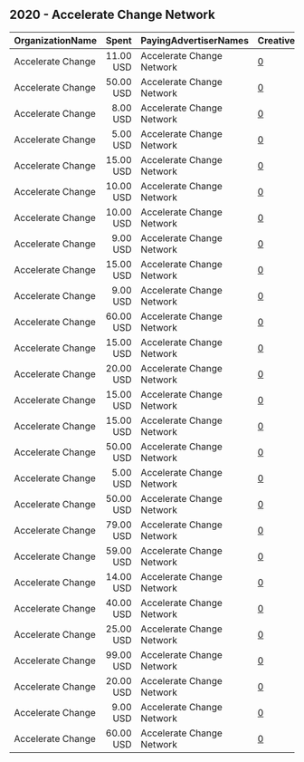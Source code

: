 ## 2020 - Accelerate Change Network 
|OrganizationName|Spent|PayingAdvertiserNames|CreativeUrls|Impressions|Genders|AgeBrackets|CountryCodes|BillingAddresses|CandidateBallotInformation|
|:---|---:|:---|:---|---:|:---|:---|:---|:---|:---|
|Accelerate Change|11.00 USD|Accelerate Change Network|[0](https://www.snap.com/political-ads/asset/93e96298ace549a9003634c26a09e79845a396800e844af8952be9fa570248ce?mediaType=mp4)|7,852||18+|united states|US||
|Accelerate Change|50.00 USD|Accelerate Change Network|[0](https://www.snap.com/political-ads/asset/4ee5832f0e9b419c09f914fab48671b4a6950f96e65eeb257d61820281870214?mediaType=mp4)|7,461||18+|united states|US||
|Accelerate Change|8.00 USD|Accelerate Change Network|[0](https://www.snap.com/political-ads/asset/93e96298ace549a9003634c26a09e79845a396800e844af8952be9fa570248ce?mediaType=mp4)|5,484||18+|united states|US||
|Accelerate Change|5.00 USD|Accelerate Change Network|[0](https://www.snap.com/political-ads/asset/026e51c9b1f7aa5f11e847b89d7247ccf77ed13aedb45a5b499372b15944bf37?mediaType=mp4)|3,425||18+|united states|US||
|Accelerate Change|15.00 USD|Accelerate Change Network|[0](https://www.snap.com/political-ads/asset/b8110edc9de4a90a9f031ecdc8b67e4943988da4d8e08b8103627d6ad593b53e?mediaType=mp4)|2,257||18+|united states|US||
|Accelerate Change|10.00 USD|Accelerate Change Network|[0](https://www.snap.com/political-ads/asset/5a510ebd85e01b2890db571da0c83e1af0fa2ff8795c1d09bdccd018b43722aa?mediaType=mp4)|6,478||18+|united states|US||
|Accelerate Change|10.00 USD|Accelerate Change Network|[0](https://www.snap.com/political-ads/asset/7c6d556b182f3f7660450686c1e809aca5799e27ac34f5f863dc37241549d743?mediaType=mp4)|7,515||18+|united states|US||
|Accelerate Change|9.00 USD|Accelerate Change Network|[0](https://www.snap.com/political-ads/asset/7209579330182d517231c257abe62fdca2caf8b5dc1bdb8d75ab91f44a092eca?mediaType=mp4)|6,202||18+|united states|US||
|Accelerate Change|15.00 USD|Accelerate Change Network|[0](https://www.snap.com/political-ads/asset/f4755cbc290bf2a76a65512aee776515fb23674d23e4bd059708c43c283f8438?mediaType=mp4)|2,565||18+|united states|US||
|Accelerate Change|9.00 USD|Accelerate Change Network|[0](https://www.snap.com/political-ads/asset/3ac294476f84dbae3c6c097c5666a2047b574a22ba9049c4e6dc2ece4587db98?mediaType=mp4)|6,875||18+|united states|US||
|Accelerate Change|60.00 USD|Accelerate Change Network|[0](https://www.snap.com/political-ads/asset/5a510ebd85e01b2890db571da0c83e1af0fa2ff8795c1d09bdccd018b43722aa?mediaType=mp4)|35,227||18+|united states|US||
|Accelerate Change|15.00 USD|Accelerate Change Network|[0](https://www.snap.com/political-ads/asset/7209579330182d517231c257abe62fdca2caf8b5dc1bdb8d75ab91f44a092eca?mediaType=mp4)|9,165||18+|united states|US||
|Accelerate Change|20.00 USD|Accelerate Change Network|[0](https://www.snap.com/political-ads/asset/74d48be4921ce2b714fefdc41dcc5c1994ccc6e7a0d772df7dd1e8e36903fec3?mediaType=mp4)|14,100||18+|united states|US||
|Accelerate Change|15.00 USD|Accelerate Change Network|[0](https://www.snap.com/political-ads/asset/7209579330182d517231c257abe62fdca2caf8b5dc1bdb8d75ab91f44a092eca?mediaType=mp4)|9,863||18+|united states|US||
|Accelerate Change|15.00 USD|Accelerate Change Network|[0](https://www.snap.com/political-ads/asset/122ed1ae33e834eb5f2f7c4a453c0f80d614efd9b7e486847573122c53bb64f5?mediaType=mp4)|9,066||18+|united states|US||
|Accelerate Change|50.00 USD|Accelerate Change Network|[0](https://www.snap.com/political-ads/asset/b8110edc9de4a90a9f031ecdc8b67e4943988da4d8e08b8103627d6ad593b53e?mediaType=mp4)|7,874||18+|united states|US||
|Accelerate Change|5.00 USD|Accelerate Change Network|[0](https://www.snap.com/political-ads/asset/7209579330182d517231c257abe62fdca2caf8b5dc1bdb8d75ab91f44a092eca?mediaType=mp4)|2,391||18+|united states|US||
|Accelerate Change|50.00 USD|Accelerate Change Network|[0](https://www.snap.com/political-ads/asset/aceb8fbd357d5798a91387b8882afc99ffc109d9d626a5bd0458dc2b68aeb3a4?mediaType=mp4)|7,514||18+|united states|US||
|Accelerate Change|79.00 USD|Accelerate Change Network|[0](https://www.snap.com/political-ads/asset/1da74d5334d3717bac84fdf9b265451a004d5b72829593b08dd8ce6319dc0e65?mediaType=mp4)|28,894||18+|united states|US||
|Accelerate Change|59.00 USD|Accelerate Change Network|[0](https://www.snap.com/political-ads/asset/1da74d5334d3717bac84fdf9b265451a004d5b72829593b08dd8ce6319dc0e65?mediaType=mp4)|22,657||18+|united states|US||
|Accelerate Change|14.00 USD|Accelerate Change Network|[0](https://www.snap.com/political-ads/asset/cf6df217a710230a2df5de612373597822325a70de041fb39a170d6446750a1e?mediaType=mp4)|8,148||18+|united states|US||
|Accelerate Change|40.00 USD|Accelerate Change Network|[0](https://www.snap.com/political-ads/asset/03806b71dc02cbd59c96f815ace43e902e11bcfd2a70bd61d9eb817683bab0e6?mediaType=mp4)|27,400||18+|united states|US||
|Accelerate Change|25.00 USD|Accelerate Change Network|[0](https://www.snap.com/political-ads/asset/0b1a711a9193477c33c28228c708df41065e8a65b558c8074a469497a3b2fd03?mediaType=mp4)|16,158||18+|united states|US||
|Accelerate Change|99.00 USD|Accelerate Change Network|[0](https://www.snap.com/political-ads/asset/8d9e1ecd6900ceb320a3961cd0500901a01cf68134df53dbe32d5a9445f787db?mediaType=mp4)|16,998||18+|united states|US||
|Accelerate Change|20.00 USD|Accelerate Change Network|[0](https://www.snap.com/political-ads/asset/047ac13c9c6da7a0940e72a5cccf1066e74b6fe50b6d080941cc285e273ddad3?mediaType=mp4)|12,129||18+|united states|US||
|Accelerate Change|9.00 USD|Accelerate Change Network|[0](https://www.snap.com/political-ads/asset/3e5850d430035bf623b5a5a0ed6939355f27112b7aa988075c0bff6be5943fae?mediaType=mp4)|5,155||18+|united states|US||
|Accelerate Change|60.00 USD|Accelerate Change Network|[0](https://www.snap.com/political-ads/asset/ebd56525ac3f1bb41fd17dcef8a3f1502de618963627bd704c3e6d14a7dda5bd?mediaType=mp4)|36,192||18+|united states|US||
